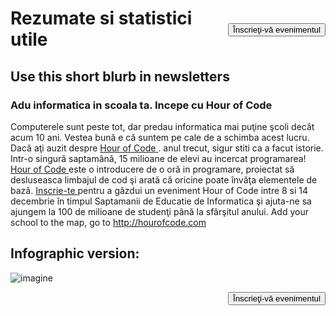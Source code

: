

[<button style="float: right; margin-top: 50px">Înscrieţi-vă evenimentul</button>](/#join)

# Rezumate si statistici utile

## Use this short blurb in newsletters

### Adu informatica in scoala ta. Incepe cu Hour of Code

Computerele sunt peste tot, dar predau informatica mai puţine şcoli decât acum 10 ani. Vestea bună e că suntem pe cale de a schimba acest lucru. Dacă aţi auzit despre [ Hour of Code ](<%= hoc_uri('/') %>) . anul trecut, sigur stiti ca a facut istorie. Intr-o singură saptamână, 15 milioane de elevi au incercat programarea! [ Hour of Code ](<%= hoc_uri('/') %>) este o introducere de o oră in programare, proiectat să desluseasca limbajul de cod şi arată că oricine poate învăţa elementele de bază. [ Inscrie-te ](<%= hoc_uri('/') %>) pentru a găzdui un eveniment Hour of Code intre 8 si 14 decembrie în timpul Saptamanii de Educatie de Informatica şi ajuta-ne sa ajungem la 100 de milioane de studenţi până la sfârşitul anului. Add your school to the map, go to <http://hourofcode.com>

## Infographic version:

![imagine](http://code.org/images/fit-8000/Code.org_infographic.png)

<a style="display: block" href="/#join"><button style="float: right;">Înscrieţi-vă evenimentul</button></a>